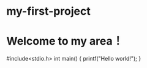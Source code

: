# my-first-project
# Welcome to my area！
#include<stdio.h>
int main()
{
   printf("Hello world!");
}
